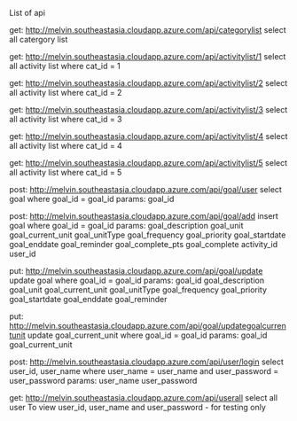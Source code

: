 List of api

get:
http://melvin.southeastasia.cloudapp.azure.com/api/categorylist
select all catergory list

get: 
http://melvin.southeastasia.cloudapp.azure.com/api/activitylist/1
select all activity list where cat_id = 1

get: 
http://melvin.southeastasia.cloudapp.azure.com/api/activitylist/2
select all activity list where cat_id = 2

get:
http://melvin.southeastasia.cloudapp.azure.com/api/activitylist/3
select all activity list where cat_id = 3

get: 
http://melvin.southeastasia.cloudapp.azure.com/api/activitylist/4
select all activity list where cat_id = 4

get: 
http://melvin.southeastasia.cloudapp.azure.com/api/activitylist/5
select all activity list where cat_id = 5

post: 
http://melvin.southeastasia.cloudapp.azure.com/api/goal/user
select goal where goal_id = goal_id
params: goal_id

post: 
http://melvin.southeastasia.cloudapp.azure.com/api/goal/add
insert goal where goal_id = goal_id
params: goal_description
        goal_unit
        goal_current_unit
        goal_unitType
        goal_frequency
        goal_priority
        goal_startdate
        goal_enddate
        goal_reminder
        goal_complete_pts
        goal_complete
        activity_id
        user_id
        
put: 
http://melvin.southeastasia.cloudapp.azure.com/api/goal/update
update goal where goal_id = goal_id
params: goal_id
        goal_description
        goal_unit
        goal_current_unit
        goal_unitType
        goal_frequency
        goal_priority
        goal_startdate
        goal_enddate
        goal_reminder

put: 
http://melvin.southeastasia.cloudapp.azure.com/api/goal/updategoalcurrentunit
update goal_current_unit where goal_id = goal_id
params: goal_id
        goal_current_unit
        
post: 
http://melvin.southeastasia.cloudapp.azure.com/api/user/login
select user_id, user_name where user_name = user_name and user_password = user_password
params: user_name
        user_password
        
get: 
http://melvin.southeastasia.cloudapp.azure.com/api/userall
select all user 
To view user_id, user_name and user_password - for testing only
        
